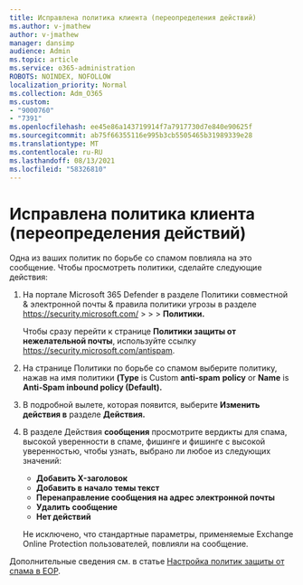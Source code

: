 ```yaml
---
title: Исправлена политика клиента (переопределения действий)
ms.author: v-jmathew
author: v-jmathew
manager: dansimp
audience: Admin
ms.topic: article
ms.service: o365-administration
ROBOTS: NOINDEX, NOFOLLOW
localization_priority: Normal
ms.collection: Adm_O365
ms.custom:
- "9000760"
- "7391"
ms.openlocfilehash: ee45e86a143719914f7a7917730d7e840e90625f
ms.sourcegitcommit: ab75f66355116e995b3cb5505465b31989339e28
ms.translationtype: MT
ms.contentlocale: ru-RU
ms.lasthandoff: 08/13/2021
ms.locfileid: "58326810"
---
```

# <a name="fix-tenant-policy-action-override"></a>Исправлена политика клиента (переопределения действий)

Одна из ваших политик по борьбе со спамом повлияла на это сообщение. Чтобы просмотреть политики, сделайте следующие действия:

1. На портале Microsoft 365 Defender в разделе Политики совместной & электронной почты & правила политики угрозы в разделе <https://security.microsoft.com/>  \>  \>  \>  **Политики.**

   Чтобы сразу перейти к странице **Политики защиты от нежелательной почты**, используйте ссылку <https://security.microsoft.com/antispam>.

2. На странице Политики по борьбе со спамом выберите политику, нажав на имя политики **(Type** is Custom **anti-spam** **policy** or **Name** is **Anti-Spam inbound policy (Default).**
3. В подробной вылете, которая появится, выберите **Изменить действия в** разделе **Действия.**
4. В разделе Действия **сообщения** просмотрите вердикты для спама, высокой уверенности в спаме, фишинге и фишинге с высокой уверенностью, чтобы узнать, выбрано ли любое из следующих значений:    
   - **Добавить X-заголовок**
   - **Добавить в начало темы текст**
   - **Перенаправление сообщения на адрес электронной почты**
   - **Удалить сообщение**
   - **Нет действий**

   Не исключено,  что стандартные параметры, применяемые Exchange Online Protection пользователей, повлияли на сообщение.

Дополнительные сведения см. в статье [Настройка политик защиты от спама в EOP](https://docs.microsoft.com/microsoft-365/security/office-365-security/configure-your-spam-filter-policies).
